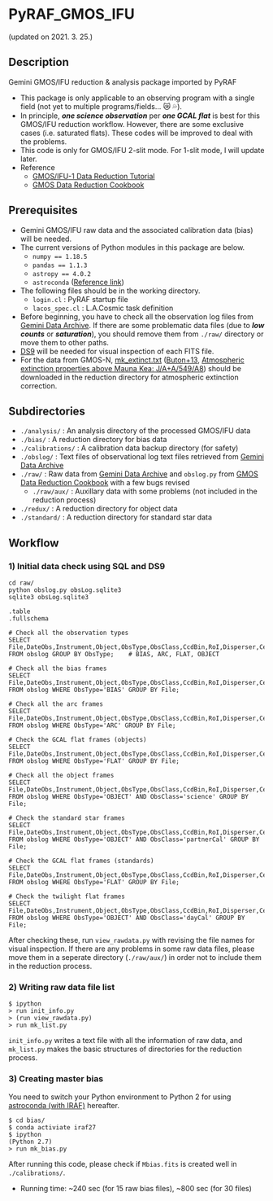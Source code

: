 # PyRAF_GMOS_IFU
(updated on 2021. 3. 25.)

## Description
Gemini GMOS/IFU reduction & analysis package imported by PyRAF
* This package is only applicable to an observing program with a single field (not yet to multiple programs/fields... :crying_cat_face: :sweat_drops:).
* In principle, **_one science observation_** per **_one GCAL flat_** is best for this GMOS/IFU reduction workflow. However, there are some exclusive cases (i.e. saturated flats). These codes will be improved to deal with the problems.
* This code is only for GMOS/IFU 2-slit mode. For 1-slit mode, I will update later.
* Reference
  * [GMOS/IFU-1 Data Reduction Tutorial](https://gmos-ifu-1-data-reduction-tutorial-gemini-iraf.readthedocs.io/en/latest/index.html)
  * [GMOS Data Reduction Cookbook](http://ast.noao.edu/sites/default/files/GMOS_Cookbook/index.html)

## Prerequisites
* Gemini GMOS/IFU raw data and the associated calibration data (bias) will be needed.
* The current versions of Python modules in this package are below.
  * ``numpy == 1.18.5``
  * ``pandas == 1.1.3``
  * ``astropy == 4.0.2``
  * ``astroconda`` ([Reference link](https://astroconda.readthedocs.io/en/latest/))
* The following files should be in the working directory.
  * `login.cl` : PyRAF startup file
  * `lacos_spec.cl` : L.A.Cosmic task definition
* Before beginning, you have to check all the observation log files from [Gemini Data Archive](https://archive.gemini.edu/searchform). If there are some problematic data files (due to **_low counts_** or **_saturation_**), you should remove them from `./raw/` directory or move them to other paths.
* [DS9](https://sites.google.com/cfa.harvard.edu/saoimageds9) will be needed for visual inspection of each FITS file.
* For the data from GMOS-N, [mk_extinct.txt](http://ast.noao.edu/sites/default/files/GMOS_Cookbook/_downloads/mk_extinct.txt) ([Buton+13](https://www.aanda.org/articles/aa/pdf/2013/01/aa19834-12.pdf), [Atmospheric extinction properties above Mauna Kea: J/A+A/549/A8](https://cdsarc.unistra.fr/viz-bin/cat/J/A+A/549/A8)) should be downloaded in the reduction directory for atmospheric extinction correction.

## Subdirectories
* `./analysis/` : An analysis directory of the processed GMOS/IFU data
* `./bias/` : A reduction directory for bias data
* `./calibrations/` : A calibration data backup directory (for safety)
* `./obslog/` : Text files of observational log text files retrieved from [Gemini Data Archive](https://archive.gemini.edu/searchform)
* `./raw/` : Raw data from [Gemini Data Archive](https://archive.gemini.edu/searchform) and `obslog.py` from [GMOS Data Reduction Cookbook](http://ast.noao.edu/sites/default/files/GMOS_Cookbook/) with a few bugs revised
  * `./raw/aux/` : Auxillary data with some problems (not included in the reduction process)
* `./redux/` : A reduction directory for object data
* `./standard/` : A reduction directory for standard star data

## Workflow
### 1) Initial data check using SQL and DS9
```
cd raw/
python obslog.py obsLog.sqlite3
sqlite3 obsLog.sqlite3

.table
.fullschema

# Check all the observation types
SELECT File,DateObs,Instrument,Object,ObsType,ObsClass,CcdBin,RoI,Disperser,CentWave,T_exp,use_me
FROM obslog GROUP BY ObsType;    # BIAS, ARC, FLAT, OBJECT

# Check all the bias frames
SELECT File,DateObs,Instrument,Object,ObsType,ObsClass,CcdBin,RoI,Disperser,CentWave,T_exp,use_me
FROM obslog WHERE ObsType='BIAS' GROUP BY File;

# Check all the arc frames
SELECT File,DateObs,Instrument,Object,ObsType,ObsClass,CcdBin,RoI,Disperser,CentWave,T_exp,use_me
FROM obslog WHERE ObsType='ARC' GROUP BY File;

# Check the GCAL flat frames (objects)
SELECT File,DateObs,Instrument,Object,ObsType,ObsClass,CcdBin,RoI,Disperser,CentWave,T_exp,use_me
FROM obslog WHERE ObsType='FLAT' GROUP BY File;

# Check all the object frames
SELECT File,DateObs,Instrument,Object,ObsType,ObsClass,CcdBin,RoI,Disperser,CentWave,T_exp,use_me
FROM obslog WHERE ObsType='OBJECT' AND ObsClass='science' GROUP BY File;

# Check the standard star frames
SELECT File,DateObs,Instrument,Object,ObsType,ObsClass,CcdBin,RoI,Disperser,CentWave,T_exp,use_me
FROM obslog WHERE ObsType='OBJECT' AND ObsClass='partnerCal' GROUP BY File;

# Check the GCAL flat frames (standards)
SELECT File,DateObs,Instrument,Object,ObsType,ObsClass,CcdBin,RoI,Disperser,CentWave,T_exp,use_me
FROM obslog WHERE ObsType='FLAT' GROUP BY File;

# Check the twilight flat frames
SELECT File,DateObs,Instrument,Object,ObsType,ObsClass,CcdBin,RoI,Disperser,CentWave,T_exp,use_me
FROM obslog WHERE ObsType='OBJECT' AND ObsClass='dayCal' GROUP BY File;
```

After checking these, run ``view_rawdata.py`` with revising the file names for visual inspection. If there are any problems in some raw data files, please move them in a seperate directory (`./raw/aux/`) in order not to include them in the reduction process.

### 2) Writing raw data file list
```
$ ipython
> run init_info.py
> (run view_rawdata.py)
> run mk_list.py
```

``init_info.py`` writes a text file with all the information of raw data, and ``mk_list.py`` makes the basic structures of directories for the reduction process.

### 3) Creating master bias
You need to switch your Python environment to Python 2 for using [astroconda (with IRAF)](https://astroconda.readthedocs.io/en/latest/installation.html#legacy-software-stack-with-iraf) hereafter.

```
$ cd bias/
$ conda activiate iraf27 
$ ipython
(Python 2.7)
> run mk_bias.py
```

After running this code, please check if ``Mbias.fits`` is created well in `./calibrations/`.
* Running time: ~240 sec (for 15 raw bias files), ~800 sec (for 30 files)
